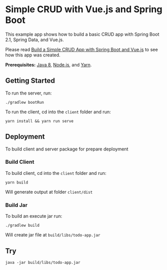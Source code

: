 # Simple CRUD with Vue.js and Spring Boot

This example app shows how to build a basic CRUD app with Spring Boot 2.1, Spring Data, and Vue.js.

Please read [Build a Simple CRUD App with Spring Boot and Vue.js](https://developer.okta.com/blog/2018/11/20/build-crud-spring-and-vue) to see how this app was created.

**Prerequisites:** [Java 8](http://www.oracle.com/technetwork/java/javase/downloads/jdk8-downloads-2133151.html), [Node.js](https://nodejs.org/), and [Yarn](https://yarnpkg.com/).

## Getting Started

To run the server, run:

	./gradlew bootRun

To run the client, cd into the `client` folder and run:

	yarn install && yarn run serve

## Deployment

To build client and server package for prepare deployment

### Build Client

To build client, cd into the `client` folder and run:

	yarn build

Will generate output at folder `client/dist`

### Build Jar

To build an execute jar run:

	./gradlew build

Will create jar file at `build/libs/todo-app.jar`

## Try

	java -jar build/libs/todo-app.jar

